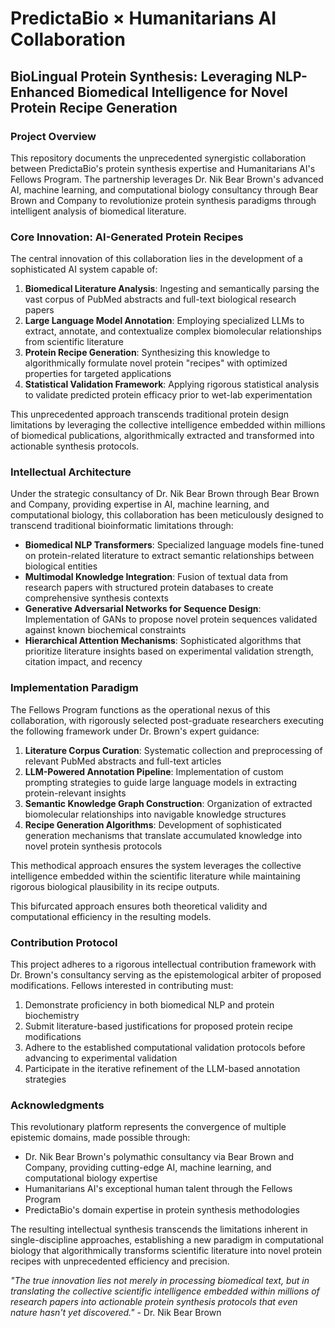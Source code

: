 # PredictaBio × Humanitarians AI Collaboration

## BioLingual Protein Synthesis: Leveraging NLP-Enhanced Biomedical Intelligence for Novel Protein Recipe Generation

### Project Overview

This repository documents the unprecedented synergistic collaboration between PredictaBio's protein synthesis expertise and Humanitarians AI's Fellows Program. The partnership leverages Dr. Nik Bear Brown's advanced AI, machine learning, and computational biology consultancy through Bear Brown and Company to revolutionize protein synthesis paradigms through intelligent analysis of biomedical literature.

### Core Innovation: AI-Generated Protein Recipes

The central innovation of this collaboration lies in the development of a sophisticated AI system capable of:

1. **Biomedical Literature Analysis**: Ingesting and semantically parsing the vast corpus of PubMed abstracts and full-text biological research papers
2. **Large Language Model Annotation**: Employing specialized LLMs to extract, annotate, and contextualize complex biomolecular relationships from scientific literature
3. **Protein Recipe Generation**: Synthesizing this knowledge to algorithmically formulate novel protein "recipes" with optimized properties for targeted applications
4. **Statistical Validation Framework**: Applying rigorous statistical analysis to validate predicted protein efficacy prior to wet-lab experimentation

This unprecedented approach transcends traditional protein design limitations by leveraging the collective intelligence embedded within millions of biomedical publications, algorithmically extracted and transformed into actionable synthesis protocols.

### Intellectual Architecture

Under the strategic consultancy of Dr. Nik Bear Brown through Bear Brown and Company, providing expertise in AI, machine learning, and computational biology, this collaboration has been meticulously designed to transcend traditional bioinformatic limitations through:

- **Biomedical NLP Transformers**: Specialized language models fine-tuned on protein-related literature to extract semantic relationships between biological entities
- **Multimodal Knowledge Integration**: Fusion of textual data from research papers with structured protein databases to create comprehensive synthesis contexts
- **Generative Adversarial Networks for Sequence Design**: Implementation of GANs to propose novel protein sequences validated against known biochemical constraints
- **Hierarchical Attention Mechanisms**: Sophisticated algorithms that prioritize literature insights based on experimental validation strength, citation impact, and recency

### Implementation Paradigm

The Fellows Program functions as the operational nexus of this collaboration, with rigorously selected post-graduate researchers executing the following framework under Dr. Brown's expert guidance:

1. **Literature Corpus Curation**: Systematic collection and preprocessing of relevant PubMed abstracts and full-text articles
2. **LLM-Powered Annotation Pipeline**: Implementation of custom prompting strategies to guide large language models in extracting protein-relevant insights
3. **Semantic Knowledge Graph Construction**: Organization of extracted biomolecular relationships into navigable knowledge structures
4. **Recipe Generation Algorithms**: Development of sophisticated generation mechanisms that translate accumulated knowledge into novel protein synthesis protocols

This methodical approach ensures the system leverages the collective intelligence embedded within the scientific literature while maintaining rigorous biological plausibility in its recipe outputs.

This bifurcated approach ensures both theoretical validity and computational efficiency in the resulting models.


### Contribution Protocol

This project adheres to a rigorous intellectual contribution framework with Dr. Brown's consultancy serving as the epistemological arbiter of proposed modifications. Fellows interested in contributing must:

1. Demonstrate proficiency in both biomedical NLP and protein biochemistry
2. Submit literature-based justifications for proposed protein recipe modifications
3. Adhere to the established computational validation protocols before advancing to experimental validation
4. Participate in the iterative refinement of the LLM-based annotation strategies

### Acknowledgments

This revolutionary platform represents the convergence of multiple epistemic domains, made possible through:

- Dr. Nik Bear Brown's polymathic consultancy via Bear Brown and Company, providing cutting-edge AI, machine learning, and computational biology expertise
- Humanitarians AI's exceptional human talent through the Fellows Program
- PredictaBio's domain expertise in protein synthesis methodologies

The resulting intellectual synthesis transcends the limitations inherent in single-discipline approaches, establishing a new paradigm in computational biology that algorithmically transforms scientific literature into novel protein recipes with unprecedented efficiency and precision.

*"The true innovation lies not merely in processing biomedical text, but in translating the collective scientific intelligence embedded within millions of research papers into actionable protein synthesis protocols that even nature hasn't yet discovered."* - Dr. Nik Bear Brown
